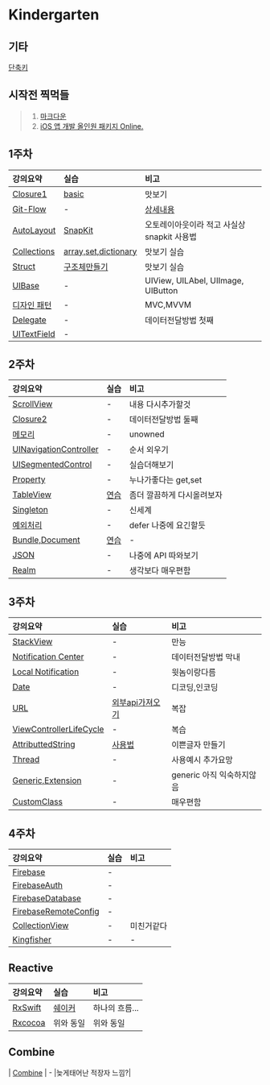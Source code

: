 # Kindergarten

##  기타
[단축키](https://github.com/kinest1997/Kindergarten/blob/main/Else/%EB%8B%A8%EC%B6%95%ED%82%A4%EC%99%80%20%EA%BF%80%ED%8C%81%20.md#%EC%A3%BC%EC%9A%94-%EB%8B%A8%EC%B6%95%ED%82%A4)

## 시작전 찍먹들
> 1. [마크다운](https://github.com/kinest1997/Kindergarten/blob/main/0.%20Precede/Markdown.md)  
> 2. [iOS 앱 개발 올인원 패키지 Online.](https://github.com/kinest1997/Kindergarten/blob/main/0.%20Precede/Swift%20Basic.md)

## 1주차 

| 강의요약 | 실습 | 비고 | 
| :--- | :---| :--- |
| [Closure1](https://github.com/kinest1997/Kindergarten/blob/main/1.%20First%20week/Closure.md#closure) | [basic](https://github.com/kinest1997/Kindergarten/blob/main/1.%20First%20week/Closure.md#4-%EA%B8%B0%ED%83%80-%EC%97%B0%EC%8A%B5) | 맛보기 |
| [Git-Flow](https://github.com/kinest1997/Kindergarten/blob/main/1.%20First%20week/Git-Flow.md#git-flow) | - | [상세내용](https://techblog.woowahan.com/2553/) |
| [AutoLayout](https://github.com/kinest1997/Kindergarten/blob/main/1.%20First%20week/AutoLayOut.md#autolayout) | [SnapKit](https://github.com/kinest1997/Kindergarten/blob/main/1.%20First%20week/AutoLayOut.md#%EC%82%AC%EC%9A%A9%EB%B2%95)	| 오토레이아웃이라 적고 사실상 snapkit 사용법|
| [Collections](https://github.com/kinest1997/Kindergarten/blob/main/0.%20Precede/Swift%20Basic.md#10-array) | [array,set,dictionary](https://github.com/kinest1997/Kindergarten/blob/main/1.%20First%20week/collections.swift) | 맛보기 실습 | 
| [Struct](https://github.com/kinest1997/Kindergarten/blob/main/0.%20Precede/Swift%20Basic.md#14-struct) | [구조체만들기](https://github.com/kinest1997/Kindergarten/blob/main/1.%20First%20week/struct.swift) | 맛보기 실습 | 
| [UIBase](https://github.com/kinest1997/Kindergarten/blob/main/1.%20First%20week/UIBase.md#uibase) | - | UIView, UILAbel, UIImage, UIButton | 
| [디자인 패턴](https://github.com/kinest1997/Kindergarten/blob/main/1.%20First%20week/%EB%94%94%EC%9E%90%EC%9D%B8%20%ED%8C%A8%ED%84%B4.md#%EB%94%94%EC%9E%90%EC%9D%B8-%ED%8C%A8%ED%84%B4) | - | MVC,MVVM |
| [Delegate](https://github.com/kinest1997/Kindergarten/blob/main/1.%20First%20week/Delegate.md#delegate) | - | 데이터전달방법 첫째 |
| [UITextField]() | - | |

## 2주차

| 강의요약 | 실습 | 비고 | 
| :--- | :---| :--- |
| [ScrollView](https://github.com/kinest1997/Kindergarten/blob/main/2.%20Second%20week/ScrollView.md#scrollview) | - | 내용 다시추가할것 |
| [Closure2](https://github.com/kinest1997/Kindergarten/blob/main/2.%20Second%20week/Closure2.md#closure2) | - | 데이터전달방법 둘째 |
| [메모리](https://github.com/kinest1997/Kindergarten/blob/main/2.%20Second%20week/%EB%A9%94%EB%AA%A8%EB%A6%AC.md#%EB%A9%94%EB%AA%A8%EB%A6%AC) | - | unowned |
| [UINavigationController](https://github.com/kinest1997/Kindergarten/blob/main/2.%20Second%20week/UINavigationController.md#uinavigationcontroller) | - | 순서 외우기 |
| [UISegmentedControl](https://github.com/kinest1997/Kindergarten/blob/main/2.%20Second%20week/UISegmentedControl.md#uisegmentedcontrolmd) | - | 실습더해보기 |
| [Property](https://github.com/kinest1997/Kindergarten/blob/main/2.%20Second%20week/Property.md#property) | - | 누나가좋다는 get,set |
| [TableView](https://github.com/kinest1997/Kindergarten/blob/main/2.%20Second%20week/TableView.md#tableview) | [연습](https://github.com/kinest1997/Kindergarten/blob/main/2.%20Second%20week/TableView.md#%EC%97%B0%EC%8A%B5) | 좀더 깔끔하게 다시올려보자 |
| [Singleton](https://github.com/kinest1997/Kindergarten/blob/main/2.%20Second%20week/Singleton.md#singleton) | - | 신세계 |
| [예외처리](https://github.com/kinest1997/Kindergarten/blob/main/2.%20Second%20week/Throw.md#%EC%98%88%EC%99%B8%EC%B2%98%EB%A6%AC) | - | defer 나중에 요긴할듯 |
| [Bundle,Document](https://github.com/kinest1997/Kindergarten/blob/main/2.%20Second%20week/BundleAndDocuments.md#bundle) | [연습](https://github.com/kinest1997/Kindergarten/blob/main/2.%20Second%20week/BundleAndDocuments.md#%EB%B2%88%EB%93%A4%EC%9D%98-plist-%EB%A5%BC-document-%ED%8F%B4%EB%8D%94%EB%A1%9C-%EB%B3%B5%EC%82%AC%ED%95%98%EA%B8%B0) | - |
| [JSON](https://github.com/kinest1997/Kindergarten/blob/main/2.%20Second%20week/JSON.md#jsonxml) | - | 나중에 API 따와보기 |
| [Realm](https://github.com/kinest1997/Kindergarten/blob/main/2.%20Second%20week/Realm.md#realm) | - | 생각보다 매우편함 | 

## 3주차

| 강의요약 | 실습 | 비고 | 
| :--- | :---| :--- |
| [StackView](https://github.com/kinest1997/Kindergarten/blob/main/3.%20Third%20week/UIStackView.md#stackview) | - | 만능 |
| [Notification Center](https://github.com/kinest1997/Kindergarten/blob/main/3.%20Third%20week/Notification%20Center.md#notification-center) | - | 데이터전달방법 막내 |
| [Local Notification](https://github.com/kinest1997/Kindergarten/blob/main/3.%20Third%20week/Local%20Notification.md#local-notification) | - | 윗놈이랑다름 |
| [Date](https://github.com/kinest1997/Kindergarten/blob/main/3.%20Third%20week/Date.md#date) | - | 디코딩,인코딩 |
| [URL](https://github.com/kinest1997/Kindergarten/blob/main/3.%20Third%20week/URL.md#url) | [외부api가져오기](https://github.com/kinest1997/Kindergarten/blob/main/3.%20Third%20week/URL.md#%EC%99%B8%EB%B6%80-api-%EC%82%AC%EC%9A%A9%EB%B0%A9%EB%B2%95) | 복잡 | 
| [ViewControllerLifeCycle](https://github.com/kinest1997/Kindergarten/blob/main/3.%20Third%20week/ViewLifeCycle.md#viewcontroller-life-cycle) | - | 복습 |
| [AttributtedString](https://github.com/kinest1997/Kindergarten/blob/main/3.%20Third%20week/AttributedString.md#attributtedstring) | [사용법](https://github.com/kinest1997/Kindergarten/blob/main/3.%20Third%20week/AttributedString.md#%EC%82%AC%EC%9A%A9%EB%B0%A9%EB%B2%95) | 이쁜글자 만들기 |
| [Thread](https://github.com/kinest1997/Kindergarten/blob/main/3.%20Third%20week/Thread.md#thread) | - | 사용예시 추가요망 |
| [Generic,Extension](https://github.com/kinest1997/Kindergarten/blob/main/3.%20Third%20week/Generic%2Cextension.md#generic) | - | generic 아직 익숙하지않음 |
| [CustomClass](https://github.com/kinest1997/Kindergarten/blob/main/3.%20Third%20week/CustomClass.md#customclass) | - | 매우편함 |


## 4주차

| 강의요약 | 실습 | 비고 |
| :--- | :---| :--- |
| [Firebase](https://github.com/kinest1997/Kindergarten/blob/main/4.%20Fourth%20week/Firebase/FirebaseBasic.md#firebase) | - |
| [FirebaseAuth](https://github.com/kinest1997/Kindergarten/blob/main/4.%20Fourth%20week/Firebase/Auth.md#oauth-%EB%9E%80) | - |
| [FirebaseDatabase](https://github.com/kinest1997/Kindergarten/blob/main/4.%20Fourth%20week/Firebase/DataBase.md#firebase-realtime-database) | - |
| [FirebaseRemoteConfig](https://github.com/kinest1997/Kindergarten/blob/main/4.%20Fourth%20week/Firebase/RemoteConfig.md#remote-config) | - |
| [CollectionView](https://github.com/kinest1997/Kindergarten/blob/main/4.%20Fourth%20week/CollectionView.md#collectionview) | - | 미친거같다 |
|[Kingfisher](https://github.com/kinest1997/Kindergarten/blob/main/4.%20Fourth%20week/Kingfisher.md#kingfisher) | - | - |


## Reactive

| 강의요약 | 실습 | 비고 |
| :--- | :---| :--- |
| [RxSwift](https://github.com/kinest1997/Kindergarten/blob/main/RX/Rx%20Swift.md)| [쉐이커](https://github.com/kinest1997/Shaker) | 하나의 흐름...|
| [Rxcocoa](https://github.com/kinest1997/Kindergarten/blob/main/RX/RxCocoa.md)|위와 동일 | 위와 동일 |

## Combine
| [Combine](https://github.com/kinest1997/Kindergarten/blob/main/Combine/Combine.md) | - |늦게태어난 적장자 느낌?|
